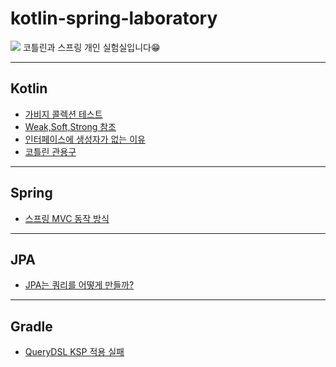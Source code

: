 # kotlin-spring-laboratory
![](https://miro.medium.com/max/1400/1*R3JY0pxjsaOfttAPLgBSLQ.png)
코틀린과 스프링 개인 실험실입니다😁


---

## Kotlin
* [가비지 콜렉션 테스트](https://github.com/Kotlin-Panic-Room/kotlin-spring-laboratory/tree/main/Kotlin/JVM-gabage-collection-test)
* [Weak,Soft,Strong 참조](https://github.com/Kotlin-Panic-Room/kotlin-spring-laboratory/tree/main/Kotlin/Soft-Weak-and-Phantom-references)
* [인터페이스에 생성자가 없는 이유](https://github.com/Kotlin-Panic-Room/kotlin-spring-laboratory/tree/main/Kotlin/Why-Java-Interfaces-Cannot-Have-Constructor)
* [코틀린 관용구](https://github.com/Kotlin-Panic-Room/kotlin-spring-laboratory/tree/main/Kotlin/Ididoms)


---

## Spring

* [스프링 MVC 동작 방식](https://github.com/Kotlin-Panic-Room/kotlin-spring-laboratory/tree/main/Spring/How-to-work-Spring-MVC)

---

## JPA
* [JPA는 쿼리를 어떻게 만들까?](https://github.com/Kotlin-Panic-Room/kotlin-spring-laboratory/tree/main/Spring%20Data%20JPA/How-does-Spring-Data-JPA-work-internally)

---

## Gradle
* [QueryDSL KSP 적용 실패](https://github.com/Kotlin-Panic-Room/kotlin-spring-laboratory/tree/main/gradle/KSP)
